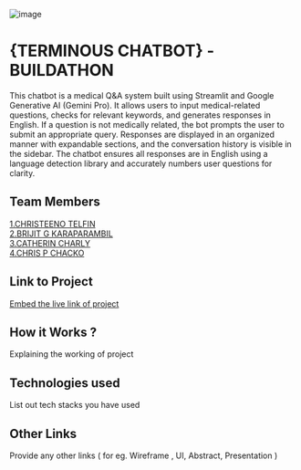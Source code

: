 ![image](IMG-20240925-WA0030.jpg)

# {TERMINOUS CHATBOT} - BUILDATHON
This chatbot is a medical Q&A system built using Streamlit and Google Generative AI (Gemini Pro). It allows users to input medical-related questions, checks for relevant keywords, and generates responses in English. If a question is not medically related, the bot prompts the user to submit an appropriate query. Responses are displayed in an organized manner with expandable sections, and the conversation history is visible in the sidebar. The chatbot ensures all responses are in English using a language detection library and accurately numbers user questions for clarity.

## Team Members
[1.CHRISTEENO TELFIN](https://github.com/christeeno)   
[2.BRIJIT G KARAPARAMBIL](https://github.com/Brijitgk)   
[3.CATHERIN CHARLY](https://github.com/Catherincharly)   
[4.CHRIS P CHACKO](https://github.com/Chrispchacko)   

## Link to Project
[Embed the live link of project](live_link)

## How it Works ?
Explaining the working of project  

## Technologies used
List out tech stacks you have used

## Other Links
Provide any other links ( for eg. Wireframe , UI, Abstract, Presentation )
